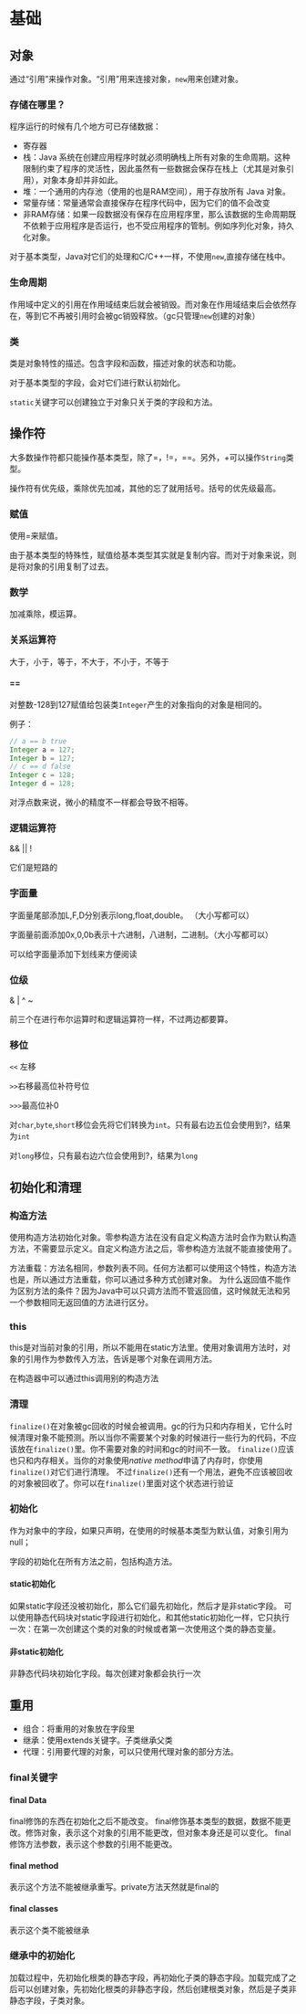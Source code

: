 # 基础

## 对象

通过“引用”来操作对象。“引用”用来连接对象，`new`用来创建对象。

### 存储在哪里？

程序运行的时候有几个地方可已存储数据：

- 寄存器
- 栈：Java 系统在创建应用程序时就必须明确栈上所有对象的生命周期。这种限制约束了程序的灵活性，因此虽然有一些数据会保存在栈上（尤其是对象引用），对象本身却并非如此。
- 堆：一个通用的内存池（使用的也是RAM空间），用于存放所有 Java 对象。
- 常量存储：常量通常会直接保存在程序代码中，因为它们的值不会改变
- 非RAM存储：如果一段数据没有保存在应用程序里，那么该数据的生命周期既不依赖于应用程序是否运行，也不受应用程序的管制。例如序列化对象，持久化对象。

对于基本类型，Java对它们的处理和C/C++一样，不使用`new`,直接存储在栈中。

### 生命周期

作用域中定义的引用在作用域结束后就会被销毁。而对象在作用域结束后会依然存在，等到它不再被引用时会被gc销毁释放。（gc只管理`new`创建的对象）

### 类

类是对象特性的描述。包含字段和函数，描述对象的状态和功能。

对于基本类型的字段，会对它们进行默认初始化。

`static`关键字可以创建独立于对象只关于类的字段和方法。

## 操作符

大多数操作符都只能操作基本类型，除了=，!=，==。另外，+可以操作`String`类型。

操作符有优先级，乘除优先加减，其他的忘了就用括号。括号的优先级最高。

### 赋值

使用=来赋值。

由于基本类型的特殊性，赋值给基本类型其实就是复制内容。而对于对象来说，则是将对象的引用复制了过去。

### 数学

加减乘除，模运算。

### 关系运算符

大于，小于，等于，不大于，不小于，不等于

#### ==

对整数-128到127赋值给包装类`Integer`产生的对象指向的对象是相同的。

例子：

```Java
// a == b true
Integer a = 127;
Integer b = 127;
// c == d false
Integer c = 128;
Integer d = 128;
```

对浮点数来说，微小的精度不一样都会导致不相等。

### 逻辑运算符

&&  ||  !

它们是短路的

### 字面量

字面量尾部添加L,F,D分别表示long,float,double。 （大小写都可以）

字面量前面添加0x,0,0b表示十六进制，八进制，二进制。（大小写都可以）

可以给字面量添加下划线来方便阅读

### 位级

& | ^ ~

前三个在进行布尔运算时和逻辑运算符一样，不过两边都要算。

### 移位

`<<` 左移

`>>`右移最高位补符号位

`>>>`最高位补0

对`char`,`byte`,`short`移位会先将它们转换为`int`。只有最右边五位会使用到?，结果为`int`

对`long`移位，只有最右边六位会使用到?，结果为`long`

## 初始化和清理

### 构造方法

使用构造方法初始化对象。零参构造方法在没有自定义构造方法时会作为默认构造方法，不需要显示定义。自定义构造方法之后，零参构造方法就不能直接使用了。

方法重载：方法名相同，参数列表不同。任何方法都可以使用这个特性，构造方法也是，所以通过方法重载，你可以通过多种方式创建对象。
为什么返回值不能作为区别方法的条件？因为Java中可以只调方法而不管返回值，这时候就无法和另一个参数相同无返回值的方法进行区分。

### this

this是对当前对象的引用，所以不能用在static方法里。使用对象调用方法时，对象的引用作为参数传入方法，告诉是哪个对象在调用方法。

在构造器中可以通过this调用别的构造方法

### 清理

`finalize()`在对象被gc回收的时候会被调用。gc的行为只和内存相关，它什么时候清理对象不能预测。所以当你不需要某个对象的时候进行一些行为的代码，不应该放在`finalize()`里。你不需要对象的时间和gc的时间不一致。
`finalize()`应该也只和内存相关。当你的对象使用*native method*申请了内存时，你使用`finalize()`对它们进行清理。
不过`finalize()`还有一个用法，避免不应该被回收的对象被回收了。你可以在`finalize()`里面对这个状态进行验证

### 初始化

作为对象中的字段，如果只声明，在使用的时候基本类型为默认值，对象引用为null；

字段的初始化在所有方法之前，包括构造方法。

#### static初始化

如果static字段还没被初始化，那么它们最先初始化，然后才是非static字段。
可以使用静态代码块对static字段进行初始化，和其他static初始化一样，它只执行一次：在第一次创建这个类的对象的时候或者第一次使用这个类的静态变量。

#### 非static初始化

非静态代码块初始化字段。每次创建对象都会执行一次

## 重用

- 组合：将重用的对象放在字段里
- 继承：使用extends关键字。子类继承父类
- 代理：引用要代理的对象，可以只使用代理对象的部分方法。

### final关键字

#### final Data

final修饰的东西在初始化之后不能改变。
final修饰基本类型的数据，数据不能更改。修饰对象，表示这个对象的引用不能更改，但对象本身还是可以变化。
final修饰方法参数，表示这个参数的引用不能更改。

#### final method

表示这个方法不能被继承重写。private方法天然就是final的

#### final classes

表示这个类不能被继承

### 继承中的初始化

加载过程中，先初始化根类的静态字段，再初始化子类的静态字段。加载完成了之后可以创建对象，先初始化根类的非静态字段，然后创建根类对象，然后是子类非静态字段，子类对象。
